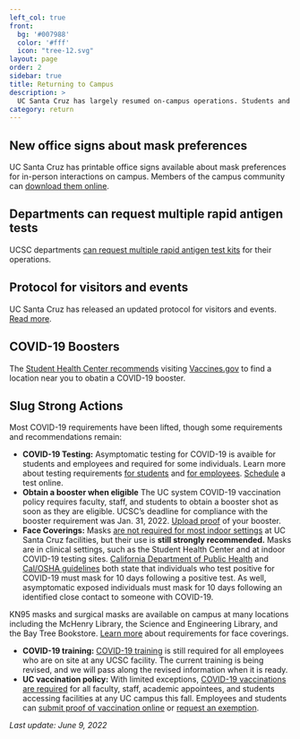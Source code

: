 ```yaml
---
left_col: true
front:
  bg: '#007988'
  color: '#fff'
  icon: "tree-12.svg"
layout: page
order: 2
sidebar: true
title: Returning to Campus
description: >
  UC Santa Cruz has largely resumed on-campus operations. Students and employees can learn more about what is needed to visit to UC Santa Cruz sites. 
category: return
---
```


## New office signs about mask preferences

UC Santa Cruz has printable office signs available about mask preferences for in-person interactions on campus. Members of the campus community can [download them online](https://slugstrong.ucsc.edu/assets/images/covid-office-signs-r1.pdf).

## Departments can request multiple rapid antigen tests

UCSC departments [can request multiple rapid antigen test kits](https://risk.ucsc.edu/workers-comp/at-home-covid-19-test-kit-request-eligibility.html) for their operations.

## Protocol for visitors and events

UC Santa Cruz has released an updated protocol for visitors and events. [Read more](https://slugstrong.ucsc.edu/returning-to-campus/visitors-events-protocol).

## COVID-19 Boosters

The [Student Health Center recommends](https://healthcenter.ucsc.edu/services/covid-19/covid-vaccine.html) visiting [Vaccines.gov](https://www.vaccines.gov/#alternative) to find a location near you to obatin a COVID-19 booster. 

## Slug Strong Actions

Most COVID-19 requirements have been lifted, though some requirements and recommendations remain:

- **COVID-19 Testing:** Asymptomatic testing for COVID-19 is avaible for students and employees and required for some individuals. Learn more about testing requirements [for students](https://healthcenter.ucsc.edu/services/covid-19/protocol.html) and [for employees](https://healthcenter.ucsc.edu/services/covid-19/protocol.html). [Schedule](https://healthcenter.ucsc.edu/services/covid-19/covid19-faq.html#on_campus_covid_tests) a test online.
- **Obtain a booster when eligible** The UC system COVID-19 vaccination policy requires faculty, staff, and students to obtain a booster shot as soon as they are eligible. UCSC’s deadline for compliance with the booster requirement was Jan. 31, 2022. [Upload proof](https://healthcenter.ucsc.edu/services/covid-19/covid19-faq.html#boosterupload) of your booster.
- **Face Coverings:** Masks [are not required for most indoor settings](https://news.ucsc.edu/2022/03/indoor-masking-policy-update.html) at UC Santa Cruz facilities, but their use is **still strongly recommended.** Masks are in clinical settings, such as the Student Health Center and at indoor COVID-19 testing sites. [California Department of Public Health](https://www.cdph.ca.gov/Programs/CID/DCDC/Pages/COVID-19/Guidance-on-Isolation-and-Quarantine-for-COVID-19-Contact-Tracing.aspx) and [Cal/OSHA guidelines](https://www.dir.ca.gov/dosh/coronavirus/COVID19FAQs.html) both state that individuals who test positive for COVID-19 must mask for 10 days following a positive test. As well, asymptomatic exposed individuals must mask for 10 days following an identified close contact to someone with COVID-19.
  
KN95 masks and surgical masks are available on campus at many locations including the McHenry Library, the Science and Engineering Library, and the Bay Tree Bookstore. [Learn more](https://ehs.ucsc.edu/programs/safety-ih/covid-resources.html) about requirements for face coverings.
- **COVID-19 training:** [COVID-19 training](https://recovery.ucsc.edu/returning-to-campus/get-trained/) is still required for all employees who are on site at any UCSC facility. The current training is being revised, and we will pass along the revised information when it is ready.
- **UC vaccination policy:** With limited exceptions, [COVID-19 vaccinations are required](https://news.ucsc.edu/2021/07/systemwide-vaccination-policy.html) for all faculty, staff, academic appointees, and students accessing facilities at any UC campus this fall. Employees and students can [submit proof of vaccination online](https://healthcenter.ucsc.edu/services/covid-19/covid-vaccine.html#requirement) or [request an exemption](https://healthcenter.ucsc.edu/services/covid-19/covid-vaccine.html#exception).

_Last update: June 9, 2022_ 
